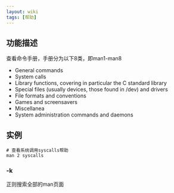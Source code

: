 ```yaml
---
layout: wiki
tags: [帮助]
---
```


## 功能描述

查看命令手册，手册分为以下8类，即man1-man8

* General commands
* System calls
* Library functions, covering in particular the C standard library
* Special files (usually devices, those found in /dev) and drivers
* File formats and conventions
* Games and screensavers
* Miscellanea
* System administration commands and daemons

## 实例

```shell
# 查看系统调用syscalls帮助
man 2 syscalls
```

### -k

正则搜索全部的man页面
